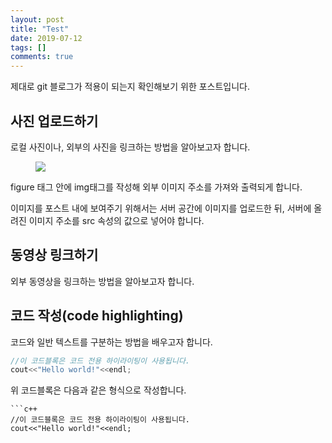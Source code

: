 ```yaml
---
layout: post
title: "Test"
date: 2019-07-12
tags: []
comments: true
---
```

제대로 git 블로그가 적용이 되는지 확인해보기 위한 포스트입니다.

## 사진 업로드하기

로컬 사진이나, 외부의 사진을 링크하는 방법을 알아보고자 합니다.

<figure>
    <a href="http://farm9.staticflickr.com/8426/7758832526_cc8f681e48_c.jpg"><img src="http://farm9.staticflickr.com/8426/7758832526_cc8f681e48_c.jpg"></a>
</figure>

figure 태그 안에 img태그를 작성해 외부 이미지 주소를 가져와 출력되게 합니다.

이미지를 포스트 내에 보여주기 위해서는 서버 공간에 이미지를 업로드한 뒤, 서버에 올려진 이미지 주소를 src 속성의 값으로 넣어야 합니다.


## 동영상 링크하기

외부 동영상을 링크하는 방법을 알아보고자 합니다.

## 코드 작성(code highlighting)

코드와 일반 텍스트를 구분하는 방법을 배우고자 합니다.

```c++
//이 코드블록은 코드 전용 하이라이팅이 사용됩니다.
cout<<"Hello world!"<<endl;
```

위 코드블록은 다음과 같은 형식으로 작성합니다.

```
```c++
//이 코드블록은 코드 전용 하이라이팅이 사용됩니다.
cout<<"Hello world!"<<endl;
```
```
